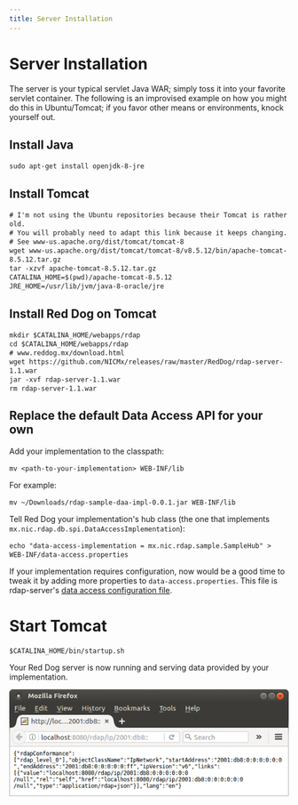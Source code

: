 ```yaml
---
title: Server Installation
---
```


# Server Installation

The server is your typical servlet Java WAR; simply toss it into your favorite servlet container. The following is an improvised example on how you might do this in Ubuntu/Tomcat; if you favor other means or environments, knock yourself out.

## Install Java

	sudo apt-get install openjdk-8-jre

## Install Tomcat

	# I'm not using the Ubuntu repositories because their Tomcat is rather old.
	# You will probably need to adapt this link because it keeps changing.
	# See www-us.apache.org/dist/tomcat/tomcat-8
	wget www-us.apache.org/dist/tomcat/tomcat-8/v8.5.12/bin/apache-tomcat-8.5.12.tar.gz
	tar -xzvf apache-tomcat-8.5.12.tar.gz
	CATALINA_HOME=$(pwd)/apache-tomcat-8.5.12
	JRE_HOME=/usr/lib/jvm/java-8-oracle/jre

## Install Red Dog on Tomcat

	mkdir $CATALINA_HOME/webapps/rdap
	cd $CATALINA_HOME/webapps/rdap
	# www.reddog.mx/download.html
	wget https://github.com/NICMx/releases/raw/master/RedDog/rdap-server-1.1.war
	jar -xvf rdap-server-1.1.war
	rm rdap-server-1.1.war

## Replace the default Data Access API for your own

Add your implementation to the classpath:

	mv <path-to-your-implementation> WEB-INF/lib

For example:

	mv ~/Downloads/rdap-sample-daa-impl-0.0.1.jar WEB-INF/lib

Tell Red Dog your implementation's hub class (the one that implements `mx.nic.rdap.db.spi.DataAccessImplementation`):

	echo "data-access-implementation = mx.nic.rdap.sample.SampleHub" > WEB-INF/data-access.properties

If your implementation requires configuration, now would be a good time to tweak it by adding more properties to `data-access.properties`. This file is rdap-server's [data access configuration file](https://github.com/NICMx/rdap-data-access-api/blob/b63dfb2b1da591dd5d225e6165d46babacee611b/src/main/java/mx/nic/rdap/db/spi/DataAccessImplementation.java#L27).

# Start Tomcat

	$CATALINA_HOME/bin/startup.sh

Your Red Dog server is now running and serving data provided by your implementation.

![Sample Firefox screenshot](img/sample-query-custom-mode.png)

